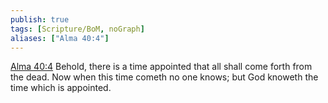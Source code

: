 ```yaml
---
publish: true
tags: [Scripture/BoM, noGraph]
aliases: ["Alma 40:4"]
---
```

[Alma 40:4](https://churchofjesuschrist.org/study/scriptures/bofm/alma/40?lang=eng&id=p4#p4) Behold, there is a time appointed that all shall come forth from the dead. Now when this time cometh no one knows; but God knoweth the time which is appointed.
